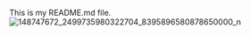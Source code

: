This is my README.md file.
![148747672_2499735980322704_8395896580878650000_n](https://github.com/Chikwado626/alx_html_css/assets/170823953/a32adc66-dbb6-4f9e-b4e9-6414c690809e)
